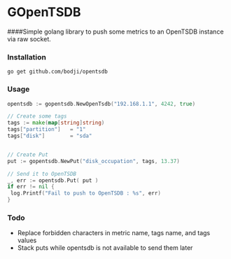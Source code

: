 # GOpenTSDB

####Simple golang library to push some metrics to an OpenTSDB instance via raw socket.

### Installation
``
go get github.com/bodji/opentsdb
``
 

### Usage

```Go
opentsdb := gopentsdb.NewOpenTsdb("192.168.1.1", 4242, true)

// Create some tags
tags := make(map[string]string)
tags["partition"]   = "1"
tags["disk"]        = "sda"


// Create Put
put := gopentsdb.NewPut("disk_occupation", tags, 13.37)

// Send it to OpenTSDB
_, err := opentsdb.Put( put )
if err != nil {
 log.Printf("Fail to push to OpenTSDB : %s", err)
}

```


### Todo
* Replace forbidden characters in metric name, tags name, and tags values
* Stack puts while opentsdb is not available to send them later

